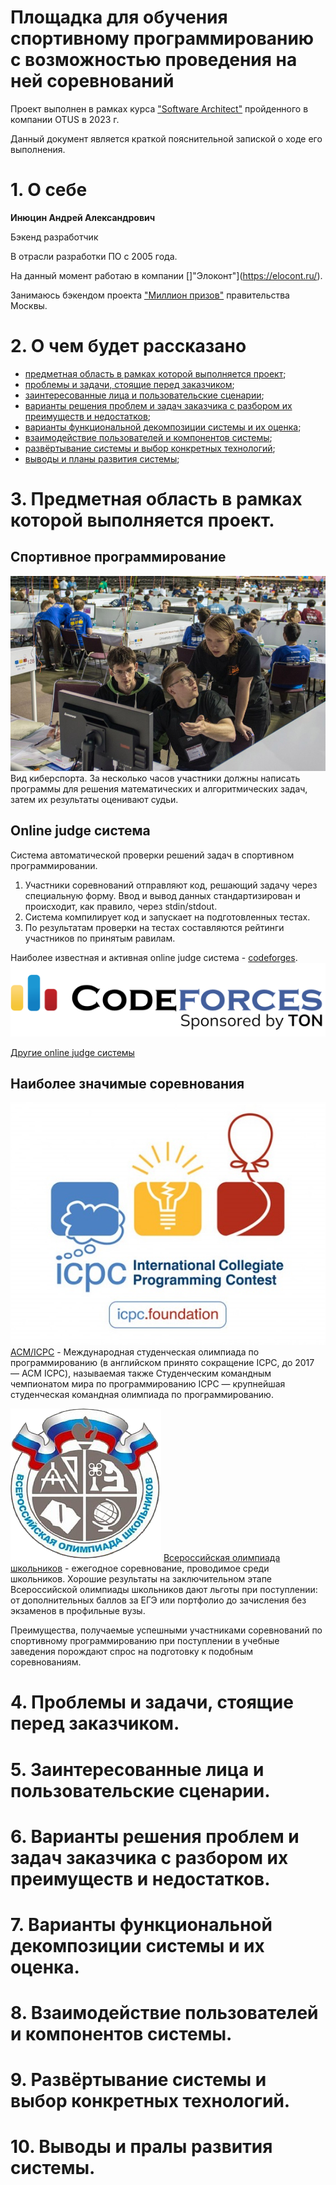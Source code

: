 Площадка для обучения спортивному программированию с возможностью проведения на ней соревнований
==================

Проект выполнен в рамках курса 
["Software Architect"](https://otus.ru/lessons/software-architect/)
пройденного в компании OTUS в 2023 г. 

Данный документ является краткой пояснительной запиской о ходе его выполнения.

# 1. О себе

**Инюцин Андрей Александрович**

Бэкенд разработчик

В отрасли разработки ПО с 2005 года.

На данный момент работаю в компании []"Элоконт"](https://elocont.ru/).

Занимаюсь бэкендом проекта ["Миллион призов"](https://ag-vmeste.ru) правительства Москвы. 

# 2. О чем будет рассказано

- [предметная область в рамках которой выполняется проект](#slide3);
- [проблемы и задачи, стоящие перед заказчиком](#slide4);
- [заинтересованные лица и пользовательские сценарии](#slide5);
- [варианты решения проблем и задач заказчика с разбором их преимуществ и недостатков](#slide6);
- [варианты функциональной декомпозиции системы и их оценка](#slide7);
- [взаимодействие пользователей и компонентов системы](#slide8);
- [развёртывание системы и выбор конкретных технологий](#slide9);
- [выводы и планы развития системы](#slide10);

# <a name="slide3"></a> 
# 3. Предметная область в рамках которой выполняется проект.

## Спортивное программирование 

![sportprog](./docs/resources/mainpage/sport-programmisty.jpg)
Вид киберспорта. За несколько часов участники 
должны написать программы для решения математических и алгоритмических задач, 
затем их результаты оценивают судьи. 


## Online judge система

Система автоматической проверки решений задач в спортивном программировании.
1. Участники соревнований отправляют код, решающий задачу через специальную 
форму. Ввод и вывод данных стандартизирован и происходит, как правило, через
stdin/stdout.
2. Система компилирует код и запускает на подготовленных тестах.
3. По результатам проверки на тестах составляются рейтинги участников по 
принятым равилам. 

Наиболее известная и активная online judge система - [codeforges](https://codeforces.com/).
![](./docs/resources/mainpage/codeforces-sponsored-by-ton.png)


[Другие online judge системы](https://sp.urfu.ru/links/?print)

## Наиболее значимые соревнования 

![ACM](./docs/resources/mainpage/photo_2022-11-11_14-36-58.jpg)
[ACM/ICPC](https://icpc.global/) - Международная студенческая олимпиада по 
программированию (в английском принято сокращение ICPC, до 2017 — ACM ICPC), 
называемая также Студенческим командным чемпионатом мира по программированию 
ICPC — крупнейшая студенческая командная олимпиада по программированию.

![Всерос](./docs/resources/mainpage/Voslogo.png)
[Всероссийская олимпиада школьников](https://olimpiada.ru/activity/4337) - 
ежегодное соревнование, проводимое среди школьников. Хорошие результаты на 
заключительном этапе Всероссийской олимпиады школьников дают льготы при 
поступлении: от дополнительных баллов за ЕГЭ или портфолио до зачисления без 
экзаменов в профильные вузы.


Преимущества, получаемые успешными участниками соревнований по спортивному 
программированию при поступлении в учебные заведения порождают спрос на 
подготовку к подобным соревнованиям.

# <a name="slide4"></a> 
# 4. Проблемы и задачи, стоящие перед заказчиком.

# <a name="slide5"></a> 
# 5. Заинтересованные лица и пользовательские сценарии.

# <a name="slide6"></a> 
# 6. Варианты решения проблем и задач заказчика с разбором их преимуществ и недостатков.

# <a name="slide7"></a> 
# 7. Варианты функциональной декомпозиции системы и их оценка.

# <a name="slide8"></a> 
# 8. Взаимодействие пользователей и компонентов системы.

# <a name="slide9"></a> 
# 9. Развёртывание системы и выбор конкретных технологий.

# <a name="slide10"></a> 
# 10. Выводы и пралы развития системы.



